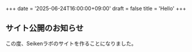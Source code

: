 +++
date = '2025-06-24T16:00:00+09:00'
draft = false
title = 'Hello'
+++

## サイト公開のお知らせ

この度、Seikenラボのサイトを作ることになりました。
